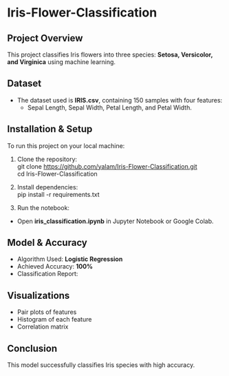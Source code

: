 # Iris-Flower-Classification

##  Project Overview
This project classifies Iris flowers into three species: **Setosa, Versicolor, and Virginica** using machine learning.

##  Dataset
- The dataset used is **IRIS.csv**, containing 150 samples with four features:  
  - Sepal Length, Sepal Width, Petal Length, and Petal Width.

##  Installation & Setup
To run this project on your local machine:
1. Clone the repository:                                                                                                                                         
git clone https://github.com/yalam/Iris-Flower-Classification.git  
cd Iris-Flower-Classification

2. Install dependencies:                                                                                                                                         
pip install -r requirements.txt 

3. Run the notebook:  
- Open **iris_classification.ipynb** in Jupyter Notebook or Google Colab.

## Model & Accuracy
- Algorithm Used: **Logistic Regression**
- Achieved Accuracy: **100%**
- Classification Report:

##  Visualizations
- Pair plots of features
- Histogram of each feature
- Correlation matrix

##  Conclusion
This model successfully classifies Iris species with high accuracy.
